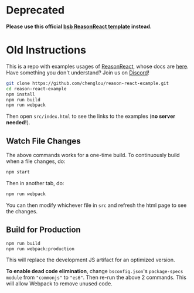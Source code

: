 # Deprecated

**Please use this official [bsb ReasonReact template](https://reasonml.github.io/reason-react/docs/en/installation#bucklescript) instead.**

# Old Instructions

This is a repo with examples usages of [ReasonReact](https://github.com/reasonml/reason-react), whose docs are [here](https://reasonml.github.io/reason-react/).
Have something you don't understand? Join us on [Discord](https://discord.gg/reasonml)!

```sh
git clone https://github.com/chenglou/reason-react-example.git
cd reason-react-example
npm install
npm run build
npm run webpack
```

Then open `src/index.html` to see the links to the examples (**no server needed!**).

## Watch File Changes

The above commands works for a one-time build. To continuously build when a file changes, do:

```sh
npm start
```

Then in another tab, do:

```sh
npm run webpack
```

You can then modify whichever file in `src` and refresh the html page to see the changes.

## Build for Production

```sh
npm run build
npm run webpack:production
```

This will replace the development JS artifact for an optimized version.

**To enable dead code elimination**, change `bsconfig.json`'s `package-specs` `module` from `"commonjs"` to `"es6"`. Then re-run the above 2 commands. This will allow Webpack to remove unused code.
